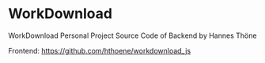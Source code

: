 # WorkDownload
WorkDownload Personal Project Source Code of Backend by Hannes Thöne

Frontend: https://github.com/hthoene/workdownload_js
